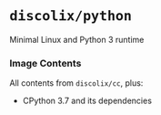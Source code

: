 # `discolix/python`
Minimal Linux and Python 3 runtime
### Image Contents
All contents from `discolix/cc`, plus:

* CPython 3.7 and its dependencies
